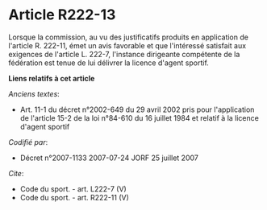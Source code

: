 # Article R222-13

Lorsque la commission, au vu des justificatifs produits en application de l'article R. 222-11, émet un avis favorable et que
l'intéressé satisfait aux exigences de l'article L. 222-7, l'instance dirigeante compétente de la fédération est tenue de lui
délivrer la licence d'agent sportif.

**Liens relatifs à cet article**

_Anciens textes_:

  - Art. 11-1 du décret n°2002-649 du 29 avril 2002 pris pour l'application de l'article 15-2 de la loi n°84-610 du 16 juillet 1984 et relatif à la licence d'agent sportif

_Codifié par_:

  - Décret n°2007-1133 2007-07-24 JORF 25 juillet 2007

_Cite_:

  - Code du sport. - art. L222-7 (V)
  - Code du sport. - art. R222-11 (V)
